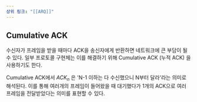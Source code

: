 ```yaml
---
상위 링크: "[[ARQ]]"
---
```

## Cumulative ACK
수신자가 프레임을 받을 때마다 ACK을 송신자에게 반환하면 네트워크에 큰 부담이 될 수 있다. 일부 프로토콜 구현체는 이를 해결하기 위해 Cumulative ACK (누적 ACK) 을 사용하기도 한다.

Cumulative ACK에서 $ACK_n$  은 'N-1 이하는 다 수신했으니 N부터 달라'라는 의미로 해석된다. 이를 통해 여러개의 프레임이 들어왔을 때 대기했다가 1개의 ACK으로 여러 프레임을 전달받았다는 의미를 표현할 수 있다.